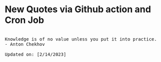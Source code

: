 # New Quotes via Github action and Cron Job

<pre>
<!-- #quote -->
Knowledge is of no value unless you put it into practice.
- Anton Chekhov

Updated on: [2/14/2023]
<!-- #quoteEnd -->
</pre>

